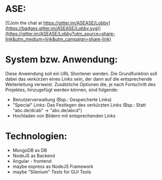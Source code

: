 # ASE:
[![Join the chat at https://gitter.im/ASEASE/Lobby](https://badges.gitter.im/ASEASE/Lobby.svg)](https://gitter.im/ASEASE/Lobby?utm_source=share-link&utm_medium=link&utm_campaign=share-link)

# System bzw. Anwendung:
Diese Anwendung soll ein URL Shortener werden. Die Grundfunktion soll dabei das verkürzen eines Links sein, der dann auf die entsprechende Weiterleitung verweist. 
Zusätzliche Optionen die, je nach Fortschritt des Projektes, hinzugefügt werden können, sind folgende:
- Benutzerverwaltung (Bsp.: Gespeicherte Links)
- "Special" Links: Das Festlegen des verkürzten Links (Bsp.: Statt "abc.de/dcab" -> "abc.de/abcd")
- Hochladen von Bildern mit entsprechenden Links 

# Technologien:
- MongoDB as DB
- NodeJS as Backend
- Angular - frontend
- maybe express as NodeJS Framework
- maybe "Silenium" Tests for GUI Tests
